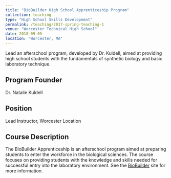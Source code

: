 ```yaml
---
title: "BioBuilder High School Apprenticeship Program"
collection: teaching
type: "High School Skills Development"
permalink: /teaching/2017-spring-teaching-1
venue: "Worcester Technical High School"
date: 2018-09-05
location: "Worcester, MA"
---
```


Lead an afterschool program, developed by Dr. Kuldell, aimed at providing high school students with the fundamentals of synthetic biology and basic laboratory technique. 

Program Founder
------
Dr. Natalie Kuldell

Position
------
Lead Instructor, Worcester Location

Course Description
------
The BioBuilder Apprenticeship is an afterschool program aimed at preparing students to enter the workforce in the biological sciences. The course focuses on providing students with the knowledge and skills needed for successful entry into the laboratory environment. See the [BioBuilder](https://biobuilder.org/) site for more information.
